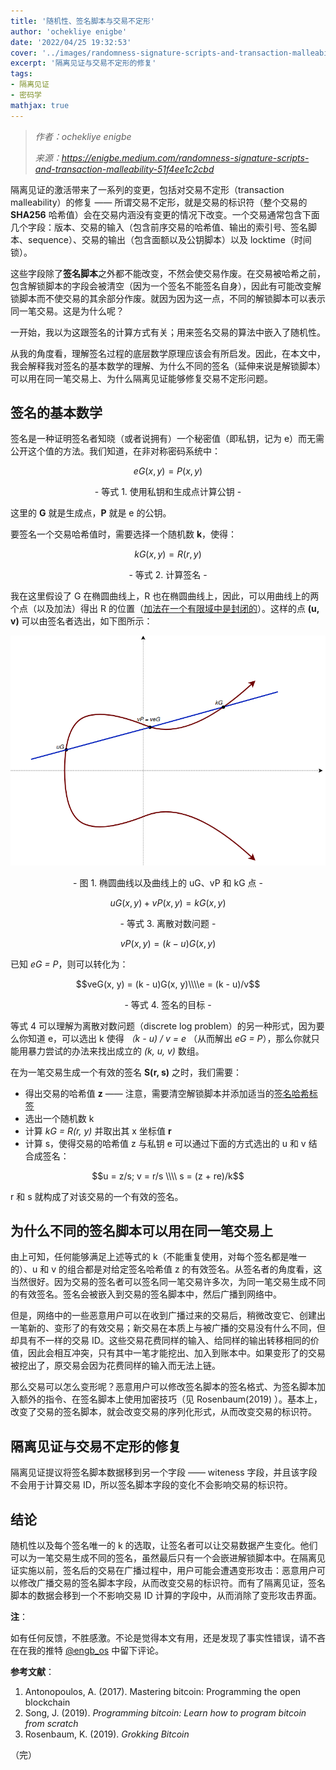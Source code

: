 ```yaml
---
title: '随机性、签名脚本与交易不定形'
author: 'ochekliye enigbe'
date: '2022/04/25 19:32:53'
cover: '../images/randomness-signature-scripts-and-transaction-malleability/IgG-kGQ.png'
excerpt: '隔离见证与交易不定形的修复'
tags:
- 隔离见证
- 密码学
mathjax: true
---
```



> *作者：ochekliye enigbe*
> 
> *来源：<https://enigbe.medium.com/randomness-signature-scripts-and-transaction-malleability-51f4ee1c2cbd>*



隔离见证的激活带来了一系列的变更，包括对交易不定形（transaction malleability）的修复 —— 所谓交易不定形，就是交易的标识符（整个交易的 **SHA256** 哈希值）会在交易内涵没有变更的情况下改变。一个交易通常包含下面几个字段：版本、交易的输入（包含前序交易的哈希值、输出的索引号、签名脚本、sequence）、交易的输出（包含面额以及公钥脚本）以及 locktime（时间锁）。

这些字段除了**签名脚本**之外都不能改变，不然会使交易作废。在交易被哈希之前，包含解锁脚本的字段会被清空（因为一个签名不能签名自身），因此有可能改变解锁脚本而不使交易的其余部分作废。就因为因为这一点，不同的解锁脚本可以表示同一笔交易。这是为什么呢？

一开始，我以为这跟签名的计算方式有关；用来签名交易的算法中嵌入了随机性。

从我的角度看，理解签名过程的底层数学原理应该会有所启发。因此，在本文中，我会解释我对签名的基本数学的理解、为什么不同的签名（延伸来说是解锁脚本）可以用在同一笔交易上、为什么隔离见证能够修复交易不定形问题。

## 签名的基本数学

签名是一种证明签名者知晓（或者说拥有）一个秘密值（即私钥，记为 e）而无需公开这个值的方法。我们知道，在非对称密码系统中：

$$eG(x, y) = P(x, y)$$

<p style="text-align:center">- 等式 1. 使用私钥和生成点计算公钥 -</p>


这里的 **G** 就是生成点，**P** 就是 e 的公钥。

要签名一个交易哈希值时，需要选择一个随机数 **k**，使得：

$$kG(x, y) = R(r, y)$$

<p style="text-align:center">- 等式 2. 计算签名 -</p>


我在这里假设了 G 在椭圆曲线上，R 也在椭圆曲线上，因此，可以用曲线上的两个点（以及加法）得出 R 的位置（[加法在一个有限域中是封闭的](https://enigbe.medium.com/about-elliptic-curves-and-dlp-ed76c5e27497)）。这样的点 **(u, v)** 可以由签名者选出，如下图所示：

![img](../images/randomness-signature-scripts-and-transaction-malleability/IgG-kGQ.png)

<p style="text-align:center">- 图 1. 椭圆曲线以及曲线上的 uG、vP 和 kG 点 -</p>

$$uG(x, y) + vP(x, y) = kG(x, y)$$

<p style="text-align:center">- 等式 3. 离散对数问题 -</p>

$$vP(x, y) = (k - u)G(x, y)$$

已知 *eG = P*，则可以转化为：

$$veG(x, y) = (k - u)G(x, y)\\\\e = (k - u)/v$$

<p style="text-align:center">- 等式 4. 签名的目标 -</p>


等式 4 可以理解为离散对数问题（discrete log problem）的另一种形式，因为要么你知道 e，可以选出 k 使得 *（k - u) / v = e* （从而解出 *eG = P*），那么你就只能用暴力尝试的办法来找出成立的 *(k, u, v)* 数组。

在为一笔交易生成一个有效的签名 **S(r, s)** 之时，我们需要：

- 得出交易的哈希值 **z** —— 注意，需要清空解锁脚本并添加适当的[签名哈希标签](https://enigbe.medium.com/signature-hash-flags-f059d035ddd0)
- 选出一个随机数 k
- 计算 *kG = R(r, y)* 并取出其 x 坐标值 **r**
- 计算 s，使得交易的哈希值 z 与私钥 e 可以通过下面的方式选出的 u 和 v 结合成签名：

$$u = z/s; v = r/s \\\\ s = (z + re)/k$$

r 和 s 就构成了对该交易的一个有效的签名。

## 为什么不同的签名脚本可以用在同一笔交易上

由上可知，任何能够满足上述等式的 k（不能重复使用，对每个签名都是唯一的）、u 和 v 的组合都是对给定签名哈希值 z 的有效签名。从签名者的角度看，这当然很好。因为交易的签名者可以签名同一笔交易许多次，为同一笔交易生成不同的有效签名。签名会被嵌入到交易的签名脚本中，然后广播到网络中。

但是，网络中的一些恶意用户可以在收到广播过来的交易后，稍微改变它、创建出一笔新的、变形了的有效交易；新交易在本质上与被广播的交易没有什么不同，但却具有不一样的交易 ID。这些交易花费同样的输入、给同样的输出转移相同的价值，因此会相互冲突，只有其中一笔才能挖出、加入到账本中。如果变形了的交易被挖出了，原交易会因为花费同样的输入而无法上链。

那么交易可以怎么变形呢？恶意用户可以修改签名脚本的签名格式、为签名脚本加入额外的指令、在签名脚本上使用加密技巧（见 Rosenbaum(2019) ）。基本上，改变了交易的签名脚本，就会改变交易的序列化形式，从而改变交易的标识符。

## 隔离见证与交易不定形的修复

隔离见证提议将签名脚本数据移到另一个字段 —— witeness 字段，并且该字段不会用于计算交易 ID，所以签名脚本字段的变化不会影响交易的标识符。

## 结论

随机性以及每个签名唯一的 k 的选取，让签名者可以让交易数据产生变化。他们可以为一笔交易生成不同的签名，虽然最后只有一个会嵌进解锁脚本中。在隔离见证实施以前，签名后的交易在广播过程中，用户可能会遭遇变形攻击：恶意用户可以修改广播交易的签名脚本字段，从而改变交易的标识符。而有了隔离见证，签名脚本的数据会移到一个不影响交易 ID 计算的字段中，从而消除了变形攻击界面。

**注**：

如有任何反馈，不胜感激。不论是觉得本文有用，还是发现了事实性错误，请不吝在在我的推特 [@engb_os](https://twitter.com/engb_os) 中留下评论。

**参考文献**：

1. Antonopoulos, A. (2017). Mastering bitcoin: Programming the open blockchain
2. Song, J. (2019). *Programming bitcoin: Learn how to program bitcoin from scratch*
3. Rosenbaum, K. (2019). *Grokking Bitcoin*

（完）